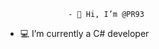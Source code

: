                   - 👋 Hi, I’m @PR93
- :computer: I’m currently a C# developer                  
  
  
    
    
       
     
            
    
      
         
          
   
     
  
